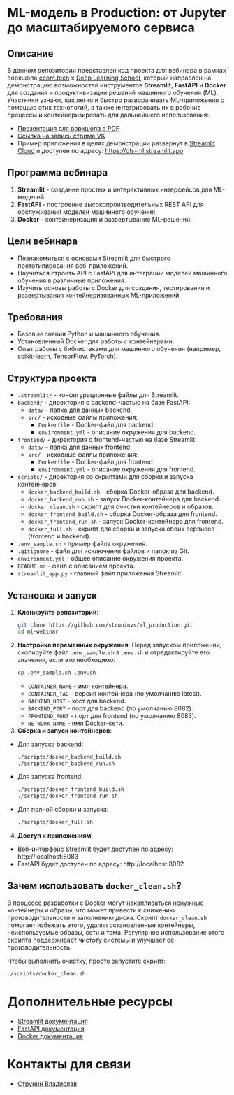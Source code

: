 # ML-модель в Production: от Jupyter до масштабируемого сервиса

## Описание
В данном репозитории представлен код проекта для вебинара в рамках воркшопа [ecom.tech](https://ecom.tech/) x [Deep Learning School](https://dls.samcs.ru/), который направлен на демонстрацию возможностей инструментов **Streamlit**, **FastAPI** и **Docker** для создания и продуктивизации решений машинного обучения (ML). Участники узнают, как легко и быстро разворачивать ML-приложения с помощью этих технологий, а также интегрировать их в рабочие процессы и контейнеризировать для дальнейшего использования:
* [Презентация для воркшопа в PDF](https://disk.yandex.ru/i/ikcYG-rQwR7iEw)
* [Ссылка на запись стрима VK](https://vk.com/dlschool_mipt?z=video-155161349_456239162%2Fvideos-155161349%2Fpl_-155161349_-2)
* Пример приложения в целях демонстрации развернут в [Streamlit Cloud](https://share.streamlit.io/) и доступен по адресу: https://dls-ml.streamlit.app

## Программа вебинара
1. **Streamlit** - создание простых и интерактивных интерфейсов для ML-моделей.
2. **FastAPI** - построение высокопроизводительных REST API для обслуживания моделей машинного обучения.
3. **Docker** - контейнеризация и развертывание ML-решений.

## Цели вебинара
- Познакомиться с основами Streamlit для быстрого прототипирования веб-приложений.
- Научиться строить API с FastAPI для интеграции моделей машинного обучения в различные приложения.
- Изучить основы работы с Docker для создания, тестирования и развертывания контейнеризованных ML-приложений.

## Требования
- Базовые знания Python и машинного обучения.
- Установленный Docker для работы с контейнерами.
- Опыт работы с библиотеками для машинного обучения (например, scikit-learn, TensorFlow, PyTorch).

## Структура проекта
- `.streamlit/` - конфигурационные файлы для Streamlit.
- `backend/` - директория с backend-частью на базе FastAPI:
  - `data/` - папка для данных backend.
  - `src/` - исходные файлы приложения:
    - `Dockerfile` - Docker-файл для backend.
    - `environment.yml` - описание окружения для backend.
- `frontend/` - директория с frontend-частью на базе Streamlit:
  - `data/` - папка для данных frontend.
  - `src/` - исходные файлы приложения:
    - `Dockerfile` - Docker-файл для frontend.
    - `environment.yml` - описание окружения для frontend.
- `scripts/` - директория со скриптами для сборки и запуска контейнеров:
  - `docker_backend_build.sh` - сборка Docker-образа для backend.
  - `docker_backend_run.sh` - запуск Docker-контейнера для backend.
  - `docker_clean.sh` - скрипт для очистки контейнеров и образов.
  - `docker_frontend_build.sh` - сборка Docker-образа для frontend.
  - `docker_frontend_run.sh` - запуск Docker-контейнера для frontend.
  - `docker_full.sh` - скрипт для сборки и запуска обоих сервисов (frontend и backend).
- `.env_sample.sh` - пример файла окружения.
- `.gitignore` - файл для исключения файлов и папок из Git.
- `environment.yml` - общее описание окружения проекта.
- `README.md` - файл с описанием проекта.
- `streamlit_app.py` - главный файл приложения Streamlit.


## Установка и запуск
1. **Клонируйте репозиторий**:
    ```bash
    git clone https://github.com/struninvs/ml_production.git
    cd ml-webinar
    ```
2. **Настройка переменных окружения**: Перед запуском приложений, скопируйте файл ```.env_sample.sh``` в ```.env.sh``` и отредактируйте его значения, если это необходимо:
    ```bash
    cp .env_sample.sh .env.sh
    ```
    * ```CONTAINER_NAME``` - имя контейнера.
    * ```CONTAINER_TAG``` - версия контейнера (по умолчанию latest).
    * ```BACKEND_HOST``` - хост для backend.
    * ```BACKEND_PORT``` - порт для backend (по умолчанию 8082).
    * ```FRONTEND_PORT``` - порт для frontend (по умолчанию 8083).
    * ```NETWORK_NAME``` - имя Docker-сети.
3. **Сборка и запуск контейнеров**:
  * Для запуска backend:
    ```bash
    ./scripts/docker_backend_build.sh
    ./scripts/docker_backend_run.sh
    ```
  * Для запуска frontend:
    ```bash
    ./scripts/docker_frontend_build.sh
    ./scripts/docker_frontend_run.sh
    ```
  * Для полной сборки и запуска:
    ```bash
    ./scripts/docker_full.sh
    ```
4. **Доступ к приложениям**:
  * Веб-интерфейс Streamlit будет доступен по адресу: http://localhost:8083
  * FastAPI будет доступен по адресу: http://localhost:8082

## Зачем использовать `docker_clean.sh`?

В процессе разработки с Docker могут накапливаться ненужные контейнеры и образы, что может привести к снижению производительности и заполнению диска. Скрипт `docker_clean.sh` помогает избежать этого, удаляя остановленные контейнеры, неиспользуемые образы, сети и тома. Регулярное использование этого скрипта поддерживает чистоту системы и улучшает её производительность.

Чтобы выполнить очистку, просто запустите скрипт:

```bash
./scripts/docker_clean.sh
```

# Дополнительные ресурсы
* [Streamlit документация](https://docs.streamlit.io/)
* [FastAPI документация](https://fastapi.tiangolo.com/ru/tutorial/#_1)
* [Docker документация](https://docs.docker.com/reference/cli/docker/)

# Контакты для связи

* [Струнин Владислав](https://t.me/struninvs) 